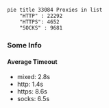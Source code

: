 
```mermaid
pie title 33084 Proxies in list
    "HTTP" : 22292
    "HTTPS": 4652
    "SOCKS" : 9681
```

### Some Info
#### Average Timeout

- mixed: 2.8s
- http: 1.4s
- https: 8.6s
- socks: 6.5s